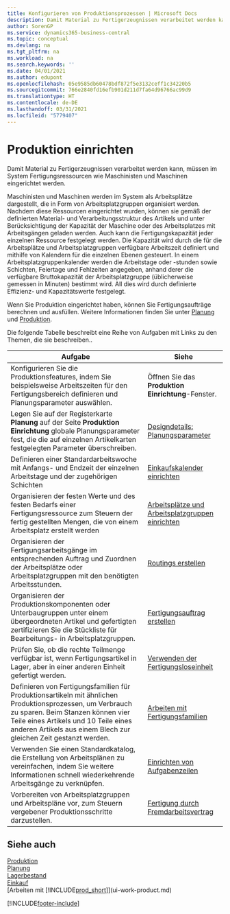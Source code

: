 ```yaml
---
title: Konfigurieren von Produktionsprozessen | Microsoft Docs
description: Damit Material zu Fertigerzeugnissen verarbeitet werden kann, müssen im System Fertigungsressourcen wie Maschinisten und Maschinen eingerichtet werden.
author: SorenGP
ms.service: dynamics365-business-central
ms.topic: conceptual
ms.devlang: na
ms.tgt_pltfrm: na
ms.workload: na
ms.search.keywords: ''
ms.date: 04/01/2021
ms.author: edupont
ms.openlocfilehash: 05e9585db60478bdf872f5e3132ceff1c34220b5
ms.sourcegitcommit: 766e2840fd16efb901d211d7fa64d96766ac99d9
ms.translationtype: HT
ms.contentlocale: de-DE
ms.lasthandoff: 03/31/2021
ms.locfileid: "5779407"
---
```

# <a name="setting-up-manufacturing"></a>Produktion einrichten
Damit Material zu Fertigerzeugnissen verarbeitet werden kann, müssen im System Fertigungsressourcen wie Maschinisten und Maschinen eingerichtet werden.

Maschinisten und Maschinen werden im System als Arbeitsplätze dargestellt, die in Form von Arbeitsplatzgruppen organisiert werden. Nachdem diese Ressourcen eingerichtet wurden, können sie gemäß der definierten  Material- und Verarbeitungsstruktur des Artikels und unter Berücksichtigung der Kapazität der Maschine oder des Arbeitsplatzes mit Arbeitsgängen geladen werden. Auch kann die Fertigungskapazität jeder einzelnen Ressource festgelegt werden. Die Kapazität wird durch die für die Arbeitsplätze und Arbeitsplatzgruppen verfügbare Arbeitszeit definiert und mithilfe von Kalendern für die einzelnen Ebenen gesteuert. In einem Arbeitsplatzgruppenkalender werden die Arbeitstage oder -stunden sowie Schichten, Feiertage und Fehlzeiten angegeben, anhand derer die verfügbare Bruttokapazität der Arbeitsplatzgruppe (üblicherweise gemessen in Minuten) bestimmt wird. All dies wird durch definierte Effizienz- und Kapazitätswerte festgelegt.  

Wenn Sie Produktion eingerichtet haben, können Sie Fertigungsaufträge berechnen und ausfüllen. Weitere Informationen finden Sie unter [Planung](production-planning.md) und [Produktion](production-manage-manufacturing.md).  



 Die folgende Tabelle beschreibt eine Reihe von Aufgaben mit Links zu den Themen, die sie beschreiben..   

|**Aufgabe**|**Siehe**|  
|------------|-------------|  
|Konfigurieren Sie die Produktionsfeatures, indem Sie beispielsweise Arbeitszeiten für den Fertigungsbereich definieren und Planungsparameter auswählen.|Öffnen Sie das **Produktion Einrichtung**-Fenster.|
|Legen Sie auf der Registerkarte **Planung** auf der Seite **Produktion Einrichtung** globale Planungsparameter fest, die die auf einzelnen Artikelkarten festgelegten Parameter überschreiben.|[Designdetails: Planungsparameter](design-details-planning-parameters.md)|
|Definieren einer Standardarbeitswoche mit Anfangs- und Endzeit der einzelnen Arbeitstage und der zugehörigen Schichten|[Einkaufskalender einrichten](production-how-to-create-work-center-calendars.md)|  
|Organisieren der festen Werte und des festen Bedarfs einer Fertigungsressource zum Steuern der fertig gestellten Mengen, die von einem Arbeitsplatz erstellt werden|[Arbeitsplätze und Arbeitsplatzgruppen einrichten](production-how-to-set-up-work-and-machine-centers.md)|
|Organisieren der Fertigungsarbeitsgänge im entsprechenden Auftrag und Zuordnen der Arbeitsplätze oder Arbeitsplatzgruppen mit den benötigten Arbeitsstunden.|[Routings erstellen](production-how-to-create-routings.md)|
|Organisieren der Produktionskomponenten oder Unterbaugruppen unter einem übergeordneten Artikel und gefertigten zertifizieren Sie die Stückliste für Bearbeitungs- in Arbeitsplatzgruppen.|[Fertigungsauftrag erstellen](production-how-to-create-production-boms.md)|
|Prüfen Sie, ob die rechte Teilmenge verfügbar ist, wenn Fertigungsartikel in Lager, aber in einer anderen Einheit gefertigt werden.|[Verwenden der Fertigungsloseinheit](production-how-to-use-the-manufacturing-batch-unit-of-measure.md)|  
|Definieren von Fertigungsfamilien für Produktionsartikeln mit ähnlichen Produktionsprozessen, um Verbrauch zu sparen. Beim Stanzen können vier Teile eines Artikels und 10 Teile eines anderen Artikels aus einem Blech zur gleichen Zeit gestanzt werden.|[Arbeiten mit Fertigungsfamilien](production-how-work-family.md)|
|Verwenden Sie einen Standardkatalog, die Erstellung von Arbeitsplänen zu vereinfachen, indem Sie weitere Informationen schnell wiederkehrende Arbeitsgänge zu verknüpfen.|[Einrichten von Aufgabenzeilen](production-how-set-up-standard-routing-lines.md)|  
|Vorbereiten von Arbeitsplatzgruppen und Arbeitspläne vor, zum Steuern vergebener Produktionsschritte darzustellen.|[Fertigung durch Fremdarbeitsvertrag](production-how-to-subcontract-manufacturing.md)|  

## <a name="see-also"></a>Siehe auch
[Produktion](production-manage-manufacturing.md)    
[Planung](production-planning.md)   
[Lagerbestand](inventory-manage-inventory.md)  
[Einkauf](purchasing-manage-purchasing.md)  
[Arbeiten mit [!INCLUDE[prod_short](includes/prod_short.md)]](ui-work-product.md)


[!INCLUDE[footer-include](includes/footer-banner.md)]